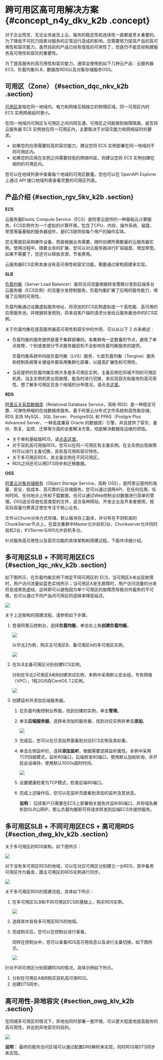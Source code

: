 # 跨可用区高可用解决方案 {#concept_n4y_dkv_k2b .concept}

对于企业而言，无论业务是否上云，服务的稳定性和连续性一直都是至关重要的。为了降低不可抗力因素对服务的正常运行造成的影响，您需要努力提高产品的高可用性和容灾能力。虽然目前的产品已经有很高的可用性了，但是仍不能忽视构建服务高可用性和容灾的重要性。

为了提高服务的高可用性和容灾能力，通常会使用到如下几种云产品：云服务器ECS、负载均衡SLB、数据库RDS以及对象存储服务OSS。

## 可用区（Zone） {#section_dqc_nkv_k2b .section}

[可用区](https://www.alibabacloud.com/help/doc-detail/40654.htm)是指在同一地域内，电力和网络互相独立的物理区域。同一可用区内的 ECS 实例网络延时更小。

在同一地域内可用区与可用区之间内网互通，可用区之间能做到故障隔离。是否将云服务器 ECS 实例放在同一可用区内，主要取决于对容灾能力和网络延时的要求。

-   如果您的应用需要较高的容灾能力，建议您将 ECS 实例部署在同一地域的不同可用区内。
-   如果您的应用在实例之间需要较低的网络时延，则建议您将 ECS 实例创建在相同的可用区内。

您可以在地域列表中查看每个地域的可用区数量。您也可以在 OpenAPI Explorer 上通过 API 接口地域列表查看完整的可用区列表。

## 产品介绍 {#section_rgv_5kv_k2b .section}

**ECS**

云服务器Elastic Compute Service（ECS）是阿里云提供的一种基础云计算服务。ECS实例作为一个虚拟的计算环境，包含了CPU、内存、操作系统、磁盘、带宽等最基础的服务器组件，是ECS提供给每个用户的操作实体。

您无需提前采购硬件设备，而是根据业务需要，随时创建所需数量的云服务器实例。使用过程中，随着业务的扩展，您可以对云服务器进行扩容磁盘、增加带宽。如果不需要了，您还可以释放资源，节省费用。

云服务器ECS实例本身没有高可用性和容灾功能，需要通过架构搭建来实现。

**SLB**

[负载均衡](https://www.alibabacloud.com/help/doc-detail/27539.htm)（Server Load Balancer）是将访问流量根据转发策略分发到后端多台云服务器（ECS实例）的流量分发控制服务。负载均衡扩展了应用的服务能力，增强了应用的可用性。

负载均衡通过设置虚拟服务地址，将添加的ECS实例虚拟成一个高性能、高可用的应用服务池，并根据转发规则，将来自客户端的请求分发给云服务器池中的ECS实例。

关于负载均衡在提高服务器高可用性和容灾中的作用，可以从以下 2 点来阐述：

-   负载均衡的服务提供是基于集群部署的。各集群有一定数量的节点，避免了单点故障，个别或者部分节点服务器宕机不会影响负载均衡服务的提供。

    负载均衡系统中四层负载均衡（LVS）服务、七层负载均衡（Tengine）服务和控制系统等关键组件都采用集群化部署，以提高扩展性和可用性。

-   当前提供的负载均衡实例大多是多可用区实例，主备实例在同城不同的可用区机房。当主实例机房出现故障，能及时进行切换，来实现容灾和服务的高可用性。想了解多可用区在各个地域的分布情况，请点击[这里](https://www.alibabacloud.com/help/doc-detail/27654.htm)。


**RDS**

[阿里云关系型数据库](https://www.alibabacloud.com/help/doc-detail/26092.htm)（Relational Database Service，简称 RDS）是一种稳定可靠、可弹性伸缩的在线数据库服务。基于阿里云分布式文件系统和高性能存储，RDS 支持 MySQL、SQL Server、PostgreSQL 和 PPAS（Postgre Plus Advanced Server，一种高度兼容 Oracle 的数据库）引擎，并且提供了容灾、备份、恢复、监控、迁移等方面的全套解决方案，彻底解决数据库运维的烦恼。

-   关于单机基础版RDS，请[点击这里](https://www.alibabacloud.com/help/doc-detail/48980.htm)。
-   对于双机高可用版RDS，您可以在同一可用区有主备实例。在主实例出现故障时可以进行主备切换，具有高可用和容灾特性。
-   关于多可用区RDS，其主备实例在不同可用区。
-   RDS之间还可以用DTS同步和迁移数据。

**OSS**

[阿里云对象存储服务](https://www.alibabacloud.com/help/doc-detail/31817.htm)（Object Storage Service，简称 OSS），是阿里云提供的海量、安全、低成本、高可靠的云存储服务。您可以通过调用API，在任何应用、任何时间、任何地点上传和下载数据，也可以通过Web控制台对数据进行简单的管理。OSS适合存放任意类型的文件，适合各种网站、开发企业及开发者使用。按实际容量付费真正使您专注于核心业务。

文件以Chunk分块方式存储，默认每块存三副本，并分布在不同机架的ChunkServer节点上。在盘古集群中Master允许宕机1台，Chunkserver允许同时宕机2台，KVServer与WS允许宕机多台。

针对服务高可用性以及容灾功能的具体架构和搭建过程，下面作详细介绍。

## 多可用区SLB + 不同可用区ECS {#section_lqc_nkv_k2b .section}

如下图所示，在负载均衡实例下绑定不同可用区的 ECS，当可用区A未出现故障时，用户访问流量如蓝色实线所示；当可用区A发生故障时，用户访问流量的分发将变成黑色虚线，这样即可以避免因为单个可用区的故障而导致对外服务的不可用，也可以通过不同产品间可用区的选择来降低延迟。

![](http://static-aliyun-doc.oss-cn-hangzhou.aliyuncs.com/assets/img/15079/15381220076962_zh-CN.png)

关于上述架构的搭建流程，请参照如下步骤。

1.  登录阿里云控制台，选择**负载均衡**，单击右上角**创建负载均衡**。

    ![](http://static-aliyun-doc.oss-cn-hangzhou.aliyuncs.com/assets/img/15079/15381220076965_zh-CN.png)

    以华北2为例，购买主可用区B、备可用区A的多可用区实例。

    ![](http://static-aliyun-doc.oss-cn-hangzhou.aliyuncs.com/assets/img/15079/15381220076970_zh-CN.png)

2.  在SLB主备可用区分别创建ECS实例。

    分别在华北2可用区A和B创建测试实例，本例中采用默认安全组，专有网络（VPC），1核2G内存CentOS 7.2实例。

    ![](http://static-aliyun-doc.oss-cn-hangzhou.aliyuncs.com/assets/img/15079/15381220076972_zh-CN.png)

3.  创建监听并添加后端服务器。
    1.  在负载均衡控制台界面，找到创建的实例，单击**管理**。
    2.  单击**后端服务器**，选择未添加的服务器，找到对应实例并单击**添加**。

        ![](http://static-aliyun-doc.oss-cn-hangzhou.aliyuncs.com/assets/img/15079/15381220076973_zh-CN.png)

    3.  完成后，您可以在已添加界面看到对应ECS实例及其权重。
    4.  单击左侧监听栏，选择**添加监听**，根据需要选择监听属性。本例中采用TCP四层模式，监听80端口，后端转发80端口，使用默认加权轮询，并开启会话保持，使用默认1000s超时时间。

        ![](http://static-aliyun-doc.oss-cn-hangzhou.aliyuncs.com/assets/img/15079/15381220086976_zh-CN.png)

    5.  设置健康检查为TCP模式，检查后端80端口。
    6.  完成上述操作后，您可以在监听页面看到添加的监听及其状态。

        **说明：** 后续客户只需要在ECS上部署相关服务并监听80端口，并将域名解析到SLB公网IP，那么负载均衡即可将请求转发到后端ECS并提供服务。


## 多可用区SLB + 不同可用区ECS + 高可用RDS {#section_dwg_klv_k2b .section}

关于多可用区的RDS架构，如下图所示：

![](http://static-aliyun-doc.oss-cn-hangzhou.aliyuncs.com/assets/img/15079/15381220086977_zh-CN.png)

对于没有多可用区RDS的地域，可以在对应可用区分别建立一台RDS，其中备用可用区作为备库，跟主可用区的RDS实例进行同步。

![](http://static-aliyun-doc.oss-cn-hangzhou.aliyuncs.com/assets/img/15079/15381220086978_zh-CN.png)

关于多可用区RDS的搭建流程，具体如下所示：

1.  在多可用区SLB和不同可用区ECS的基础上，购买RDS实例。

    ![](http://static-aliyun-doc.oss-cn-hangzhou.aliyuncs.com/assets/img/15079/15381220086980_zh-CN.png)

2.  选择其中具有多可用区RDS的地域。
3.  完成购买后，您可以在控制台进行查看。

    同样在控制台中，您可以查看RDS高可用信息以及进行主备切换，如下图所示。

    ![](http://static-aliyun-doc.oss-cn-hangzhou.aliyuncs.com/assets/img/15079/15381220086982_zh-CN.png)


针对不同可用区分别搭建RDS的情况，具体示例如下所示。

1.  分别在可用区A和B购买双机高可用RDS。
2.  创建DTS同步。

## 高可用性-异地容灾 {#section_owg_klv_k2b .section}

在同城多可用区的情况下，异地也同时部署一套环境，可以更大程度地提高服务的高可用性，并达到异地容灾的目的。

![](http://static-aliyun-doc.oss-cn-hangzhou.aliyuncs.com/assets/img/15079/15381220086989_zh-CN.png)

**说明：** 最终的服务访问区域可以通过配置DNS解析来实现，同时RDS用DTS同步来实现。

